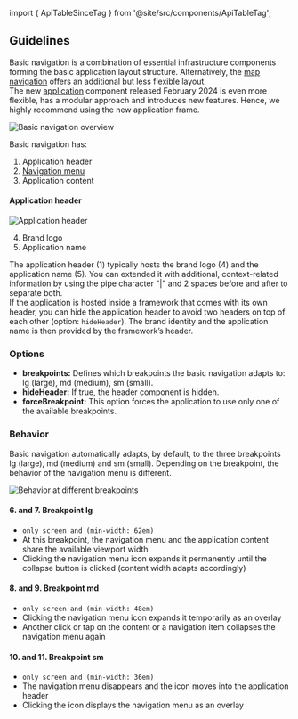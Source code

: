 import { ApiTableSinceTag } from '@site/src/components/ApiTableTag';

## Guidelines

Basic navigation is a combination of essential infrastructure components forming the basic application layout structure. Alternatively, the [map navigation](./map-navigation.md) offers an additional but less flexible layout.  
The new [application](./application.md) component released February 2024 is even more flexible, has a modular approach and introduces new features. Hence, we highly recommend using the new application frame.

![Basic navigation overview](https://www.figma.com/design/wEptRgAezDU1z80Cn3eZ0o/iX-Pattern-Illustrations?type=design&node-id=984-33226&mode=design&t=SxUA6AcHswBAiIzi-11)

Basic navigation has:

1. Application header
2. [Navigation menu](./application-menu.md)
3. Application content

#### Application header

![Application header](https://www.figma.com/design/wEptRgAezDU1z80Cn3eZ0o/iX-Pattern-Illustrations?type=design&node-id=987-122161&mode=design&t=SxUA6AcHswBAiIzi-11)

4. Brand logo
5. Application name

The application header (1) typically hosts the brand logo (4) and the application name (5). You can extended it with additional, context-related information by using the pipe character "|" and 2 spaces before and after to separate both.  
If the application is hosted inside a framework that comes with its own header, you can hide the application header to avoid two headers on top of each other (option: `hideHeader`). The brand identity and the application name is then provided by the framework’s header.

### Options

- **breakpoints:** Defines which breakpoints the basic navigation adapts to: lg (large), md (medium), sm (small).
- **hideHeader:** If true, the header component is hidden.
- **forceBreakpoint:** This option forces the application to use only one of the available breakpoints.

### Behavior

Basic navigation automatically adapts, by default, to the three breakpoints lg (large), md (medium) and sm (small). Depending on the breakpoint, the behavior of the navigation menu is different.

![Behavior at different breakpoints](https://www.figma.com/design/wEptRgAezDU1z80Cn3eZ0o/iX-Pattern-Illustrations?type=design&node-id=984-57503&mode=design&t=SxUA6AcHswBAiIzi-11)

#### 6. and 7. Breakpoint lg

- `only screen and (min-width: 62em)`
- At this breakpoint, the navigation menu and the application content share the available viewport width
- Clicking the navigation menu icon expands it permanently until the collapse button is clicked (content width adapts accordingly)

#### 8. and 9. Breakpoint md

- `only screen and (min-width: 48em)`
- Clicking the navigation menu icon expands it temporarily as an overlay
- Another click or tap on the content or a navigation item collapses the navigation menu again

#### 10. and 11. Breakpoint sm

- `only screen and (min-width: 36em)`
- The navigation menu disappears and the icon moves into the application header
- Clicking the icon displays the navigation menu as an overlay
